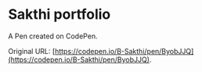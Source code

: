 # Sakthi portfolio 

A Pen created on CodePen.

Original URL: [https://codepen.io/B-Sakthi/pen/ByobJJQ](https://codepen.io/B-Sakthi/pen/ByobJJQ).

